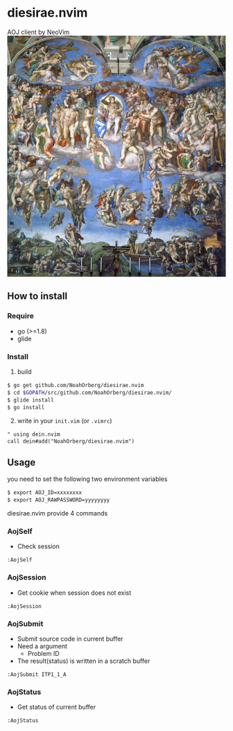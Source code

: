 # diesirae.nvim
AOJ client by NeoVim  
![lastjudgement](./img/img.jpg)

## How to install
### Require
- go (>=1.8)
- glide
### Install 
1. build
``` sh
$ go get github.com/NoahOrberg/diesirae.nvim
$ cd $GOPATH/src/github.com/NoahOrberg/diesirae.nvim/
$ glide install
$ go install
```
2. write in your `init.vim` (or `.vimrc`)
``` vim
" using dein.nvim
call dein#add("NoahOrberg/diesirae.nvim")
```

## Usage
you need to set the following two environment variables
``` sh
$ export AOJ_ID=xxxxxxxx
$ export AOJ_RAWPASSWORD=yyyyyyyy
```
diesirae.nvim provide 4 commands 
### AojSelf
- Check session
``` vim
:AojSelf
```
### AojSession
- Get cookie when session does not exist
``` vim
:AojSession
```
### AojSubmit
- Submit source code in current buffer
- Need a argument
  - Problem ID
- The result(status) is written in a scratch buffer
``` vim
:AojSubmit ITP1_1_A
```
### AojStatus
- Get status of current buffer
``` vim
:AojStatus
```
